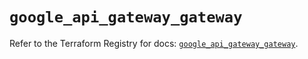 # `google_api_gateway_gateway`

Refer to the Terraform Registry for docs: [`google_api_gateway_gateway`](https://registry.terraform.io/providers/hashicorp/google-beta/5.29.0/docs/resources/google_api_gateway_gateway).
